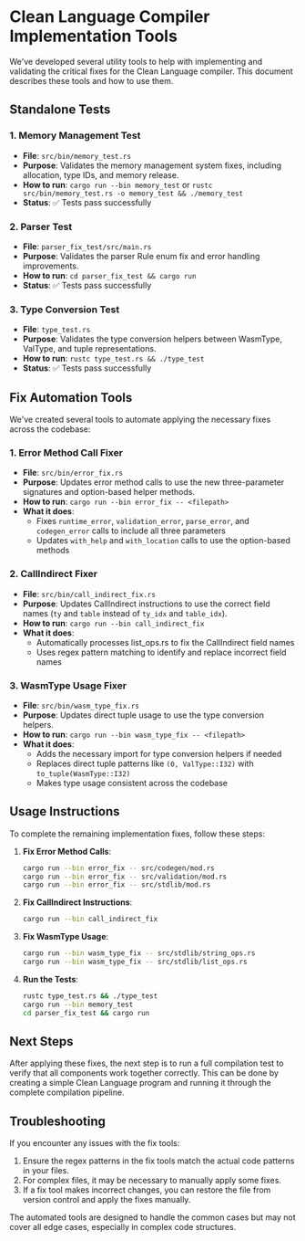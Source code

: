# Clean Language Compiler Implementation Tools

We've developed several utility tools to help with implementing and validating the critical fixes for the Clean Language compiler. This document describes these tools and how to use them.

## Standalone Tests

### 1. Memory Management Test
- **File**: `src/bin/memory_test.rs`
- **Purpose**: Validates the memory management system fixes, including allocation, type IDs, and memory release.
- **How to run**: `cargo run --bin memory_test` or `rustc src/bin/memory_test.rs -o memory_test && ./memory_test`
- **Status**: ✅ Tests pass successfully

### 2. Parser Test
- **File**: `parser_fix_test/src/main.rs`
- **Purpose**: Validates the parser Rule enum fix and error handling improvements.
- **How to run**: `cd parser_fix_test && cargo run`
- **Status**: ✅ Tests pass successfully

### 3. Type Conversion Test
- **File**: `type_test.rs`
- **Purpose**: Validates the type conversion helpers between WasmType, ValType, and tuple representations.
- **How to run**: `rustc type_test.rs && ./type_test`
- **Status**: ✅ Tests pass successfully

## Fix Automation Tools

We've created several tools to automate applying the necessary fixes across the codebase:

### 1. Error Method Call Fixer
- **File**: `src/bin/error_fix.rs`
- **Purpose**: Updates error method calls to use the new three-parameter signatures and option-based helper methods.
- **How to run**: `cargo run --bin error_fix -- <filepath>`
- **What it does**:
  - Fixes `runtime_error`, `validation_error`, `parse_error`, and `codegen_error` calls to include all three parameters
  - Updates `with_help` and `with_location` calls to use the option-based methods

### 2. CallIndirect Fixer
- **File**: `src/bin/call_indirect_fix.rs`
- **Purpose**: Updates CallIndirect instructions to use the correct field names (`ty` and `table` instead of `ty_idx` and `table_idx`).
- **How to run**: `cargo run --bin call_indirect_fix`
- **What it does**:
  - Automatically processes list_ops.rs to fix the CallIndirect field names
  - Uses regex pattern matching to identify and replace incorrect field names

### 3. WasmType Usage Fixer
- **File**: `src/bin/wasm_type_fix.rs`
- **Purpose**: Updates direct tuple usage to use the type conversion helpers.
- **How to run**: `cargo run --bin wasm_type_fix -- <filepath>`
- **What it does**:
  - Adds the necessary import for type conversion helpers if needed
  - Replaces direct tuple patterns like `(0, ValType::I32)` with `to_tuple(WasmType::I32)`
  - Makes type usage consistent across the codebase

## Usage Instructions

To complete the remaining implementation fixes, follow these steps:

1. **Fix Error Method Calls**:
   ```sh
   cargo run --bin error_fix -- src/codegen/mod.rs
   cargo run --bin error_fix -- src/validation/mod.rs
   cargo run --bin error_fix -- src/stdlib/mod.rs
   ```

2. **Fix CallIndirect Instructions**:
   ```sh
   cargo run --bin call_indirect_fix
   ```

3. **Fix WasmType Usage**:
   ```sh
   cargo run --bin wasm_type_fix -- src/stdlib/string_ops.rs
   cargo run --bin wasm_type_fix -- src/stdlib/list_ops.rs
   ```

4. **Run the Tests**:
   ```sh
   rustc type_test.rs && ./type_test
   cargo run --bin memory_test
   cd parser_fix_test && cargo run
   ```

## Next Steps

After applying these fixes, the next step is to run a full compilation test to verify that all components work together correctly. This can be done by creating a simple Clean Language program and running it through the complete compilation pipeline.

## Troubleshooting

If you encounter any issues with the fix tools:

1. Ensure the regex patterns in the fix tools match the actual code patterns in your files.
2. For complex files, it may be necessary to manually apply some fixes.
3. If a fix tool makes incorrect changes, you can restore the file from version control and apply the fixes manually.

The automated tools are designed to handle the common cases but may not cover all edge cases, especially in complex code structures. 